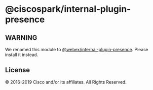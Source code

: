 # @ciscospark/internal-plugin-presence

## WARNING

We renamed this module to [@webex/internal-plugin-presence](https://www.npmjs.com/package/@webex/internal-plugin-presence). Please install it instead.

## License

© 2016-2019 Cisco and/or its affiliates. All Rights Reserved.
